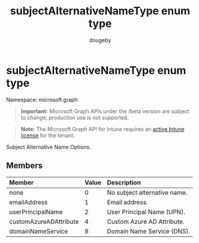 ﻿---
title: "subjectAlternativeNameType enum type"
description: "Subject Alternative Name Options."
author: "dougeby"
localization_priority: Normal
ms.prod: "intune"
doc_type: enumPageType
---

# subjectAlternativeNameType enum type

Namespace: microsoft.graph

> **Important:** Microsoft Graph APIs under the /beta version are subject to change; production use is not supported.

> **Note:** The Microsoft Graph API for Intune requires an [active Intune license](https://go.microsoft.com/fwlink/?linkid=839381) for the tenant.

Subject Alternative Name Options.

## Members

| Member                 | Value | Description                  |
| :--------------------- | :---- | :--------------------------- |
| none                   | 0     | No subject alternative name. |
| emailAddress           | 1     | Email address.               |
| userPrincipalName      | 2     | User Principal Name (UPN).   |
| customAzureADAttribute | 4     | Custom Azure AD Attribute.   |
| domainNameService      | 8     | Domain Name Service (DNS).   |
